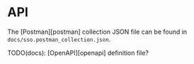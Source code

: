 # API

The [Postman][postman] collection JSON file can be found in `docs/sso.postman_collection.json`.

TODO(docs): [OpenAPI][openapi] definition file?
